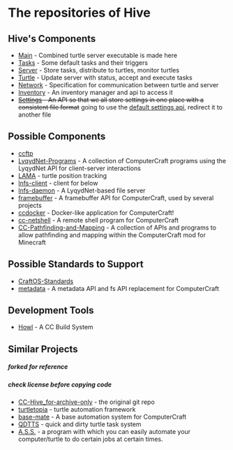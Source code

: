 # The repositories of Hive
## Hive's Components
* [Main](https://github.com/CC-Hive/Main) - Combined turtle server executable is made here
* [Tasks](https://github.com/CC-Hive/Tasks) - Some default tasks and their triggers
* [Server](https://github.com/CC-Hive/Server) - Store tasks, distribute to turtles, monitor turtles
* [Turtle](https://github.com/CC-Hive/Turtle) - Update server with status, accept and execute tasks
* [Network](https://github.com/CC-Hive/Network) - Specification for communication between turtle and server
* [Inventory](https://github.com/CC-Hive/Inventory) - An inventory manager and api to access it
* ~~[Settings](https://github.com/CC-Hive/Settings) - An API so that we all store settings in one place with a consistent file format~~ going to use the [default settings api](http://www.computercraft.info/wiki/Settings_(API)), redirect it to another file 

## Possible Components
* [ccftp](http://www.computercraft.info/forums2/index.php?/topic/26849-ccftp-a-file-transmitting-api/)
* [LyqydNet-Programs](https://github.com/CC-Hive/LyqydNet-Programs) - A collection of ComputerCraft programs using the LyqydNet API for client-server interactions
* [LAMA](https://github.com/CC-Hive/LAMA) - turtle position tracking
* [lnfs-client](https://github.com/CC-Hive/lnfs-client) - client for below
* [lnfs-daemon](https://github.com/CC-Hive/lnfs-daemon) - A LyqydNet-based file server
* [framebuffer](https://github.com/CC-Hive/framebuffer) - A framebuffer API for ComputerCraft, used by several projects
* [ccdocker](https://github.com/CC-Hive/ccdocker) - Docker-like application for ComputerCraft!
* [cc-netshell](https://github.com/CC-Hive/cc-netshell) - A remote shell program for ComputerCraft
* [CC-Pathfinding-and-Mapping](https://github.com/CC-Hive/CC-Pathfinding-and-Mapping) - A collection of APIs and programs to allow pathfinding and mapping within the ComputerCraft mod for Minecraft

## Possible Standards to Support
* [CraftOS-Standards](https://github.com/CC-Hive/CraftOS-Standards)
* [metadata](https://github.com/CC-Hive/metadata) - A metadata API and fs API replacement for ComputerCraft

## Development Tools
* [Howl](https://github.com/CC-Hive/Howl) - A CC Build System

## Similar Projects
##### forked for reference
##### check license before copying code
* [CC-Hive_for-archive-only](https://github.com/CC-Hive/CC-Hive_for-archive-only) - the original git repo
* [turtletopia](https://github.com/CC-Hive/turtletopia) - turtle automation framework
* [base-mate](https://github.com/CC-Hive/base-mate) - A base automation system for ComputerCraft
* [QDTTS](https://github.com/CC-Hive/QDTTS) - quick and dirty turtle task system
* [A.S.S.](https://github.com/CC-Hive/CCJam-2015) - a program with which you can easily automate your computer/turtle to do certain jobs at certain times.
